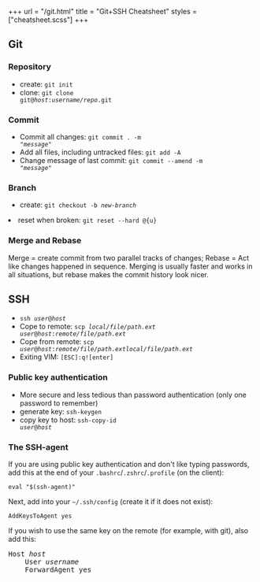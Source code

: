 +++
url = "/git.html"
title = "Git+SSH Cheatsheet"
styles = ["cheatsheet.scss"]
+++

## Git
### Repository

* create: `git init`
* clone: <code>git clone git@<i class="ph">host</i>:<i class="ph">username/repo</i>.git</code>

### Commit

* Commit all changes: <code>git commit . -m "<i class=ph>message</i>"</code>
* Add all files, including untracked files: `git add -A`
* Change message of last commit: <code>git commit --amend -m "<i class=ph>message</i>"</code>

### Branch

* create: <code>git checkout -b <i class=ph>new-branch</i></code>
<li class="danger">reset when broken: <code>git reset --hard @{u}</code></li>

### Merge and Rebase

Merge = create commit from two parallel tracks of changes; Rebase = Act like changes happened in sequence.
Merging is usually faster and works in all situations, but rebase makes the commit history look nicer.

## SSH

* <code>ssh <i class=ph>user</i>@<i class=ph>host</i></code>
* Cope to remote: <code>scp <i class=ph>local/file/path.ext</i> <i class=ph>user</i>@<i class=ph>host</i>:<i class=ph>remote/file/path.ext</i></code>
* Cope from remote: <code>scp <i class=ph>user</i>@<i class=ph>host</i>:<i class=ph>remote/file/path.ext</i><i class=ph>local/file/path.ext</i></code>
* Exiting VIM: <code>[ESC]:q![enter]</code>

### Public key authentication

* More secure and less tedious than password authentication (only one password to remember)
* generate key: `ssh-keygen`
* copy key to host: <code>ssh-copy-id <i class=ph>user</i>@<i class=ph>host</i></code>

### The SSH-agent

If you are using public key authentication and don't like typing passwords, add this at the end of your `.bashrc`/`.zshrc`/`.profile` (on the client):

    eval "$(ssh-agent)"

Next, add into your `~/.ssh/config` (create it if it does not exist):

    AddKeysToAgent yes

If you wish to use the same key on the remote (for example, with git), also add this:

<pre>
Host <i class=ph>host</i>
    User <i class=ph>username</i>
    ForwardAgent yes
</pre>
